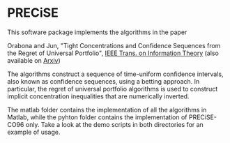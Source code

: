 # PRECiSE

This software package implements the algorithms in the paper

Orabona and Jun,
"Tight Concentrations and Confidence Sequences from the Regret of Universal Portfolio",
[IEEE Trans. on Information Theory](https://ieeexplore.ieee.org/document/10315047) (also available on [Arxiv](https://arxiv.org/pdf/2110.14099.pdf))

The algorithms construct a sequence of time-uniform confidence intervals, also known as confidence sequences, using a betting approach.
In particular, the regret of universal portfolio algorithms is used to construct implicit concentration inequalities that are numerically inverted.

The matlab folder contains the implementation of all the algorithms in Matlab, while the pyhton folder contains the implementation of PRECiSE-CO96 only.
Take a look at the demo scripts in both directories for an example of usage.
